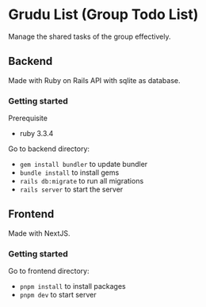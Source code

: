 # Grudu List (Group Todo List)

Manage the shared tasks of the group effectively.

## Backend

Made with Ruby on Rails API with sqlite as database.

### Getting started

Prerequisite
- ruby 3.3.4

Go to backend directory:
- `gem install bundler` to update bundler
- `bundle install` to install gems
- `rails db:migrate` to run all migrations
- `rails server` to start the server

## Frontend

Made with NextJS.

### Getting started

Go to frontend directory:
- `pnpm install` to install packages
- `pnpm dev` to start server
